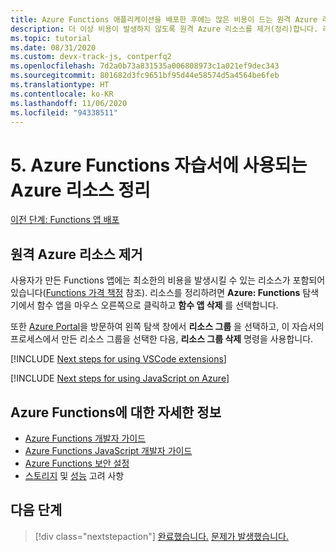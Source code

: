 ```yaml
---
title: Azure Functions 애플리케이션을 배포한 후에는 많은 비용이 드는 원격 Azure 리소스 삭제
description: 더 이상 비용이 발생하지 않도록 원격 Azure 리소스를 제거(정리)합니다. 리소스를 정리하려면 Azure Functions 탐색기에서 함수 앱을 마우스 오른쪽 단추로 클릭하고 **함수 앱 삭제** 를 선택합니다.
ms.topic: tutorial
ms.date: 08/31/2020
ms.custom: devx-track-js, contperfq2
ms.openlocfilehash: 7d2a0b73a831535a006808973c1a021ef9dec343
ms.sourcegitcommit: 801682d3fc9651bf95d44e58574d5a4564be6feb
ms.translationtype: HT
ms.contentlocale: ko-KR
ms.lasthandoff: 11/06/2020
ms.locfileid: "94338511"
---
```

# <a name="5-clean-up-azure-resources-for-azure-functions-tutorial"></a>5. Azure Functions 자습서에 사용되는 Azure 리소스 정리

[이전 단계: Functions 앱 배포](tutorial-vscode-serverless-node-deploy-hosting.md)

## <a name="remove-remote-azure-resources"></a>원격 Azure 리소스 제거

사용자가 만든 Functions 앱에는 최소한의 비용을 발생시킬 수 있는 리소스가 포함되어 있습니다([Functions 가격 책정](https://azure.microsoft.com/pricing/details/functions/) 참조). 리소스를 정리하려면 **Azure: Functions** 탐색기에서 함수 앱을 마우스 오른쪽으로 클릭하고 **함수 앱 삭제** 를 선택합니다.

또한 [Azure Portal](https://portal.azure.com)을 방문하여 왼쪽 탐색 창에서 **리소스 그룹** 을 선택하고, 이 자습서의 프로세스에서 만든 리소스 그룹을 선택한 다음, **리소스 그룹 삭제** 명령을 사용합니다.

[!INCLUDE [Next steps for using VSCode extensions](../includes/tutorial-next-steps-vscode-extensions.md)]

[!INCLUDE [Next steps for using JavaScript on Azure](../includes/tutorial-next-steps-js-azure.md)]

## <a name="learn-more-about-azure-functions"></a>Azure Functions에 대한 자세한 정보

* [Azure Functions 개발자 가이드](/azure/azure-functions/functions-reference)
* [Azure Functions JavaScript 개발자 가이드](/azure/azure-functions/functions-reference-node)
* [Azure Functions 보안 설정](/azure/azure-functions/security-concepts)
* [스토리지](/azure/azure-functions/storage-considerations) 및 [성능](/azure/azure-functions/functions-best-practices) 고려 사항

## <a name="next-steps"></a>다음 단계

> [!div class="nextstepaction"]
> [완료했습니다.](../how-to/develop-serverless-apps.md) [문제가 발생했습니다.](https://www.research.net/r/PWZWZ52?tutorial=node-deployment-azurefunctions&step=clean-up-resources)
